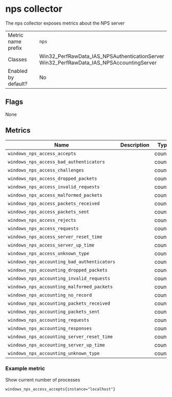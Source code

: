 # nps collector

The nps collector exposes metrics about the NPS server

|||
-|-
Metric name prefix  | `nps`
Classes             | Win32_PerfRawData_IAS_NPSAuthenticationServer<br/>Win32_PerfRawData_IAS_NPSAccountingServer
Enabled by default? | No

## Flags

None

## Metrics

<!-- BEGIN auto-generated metrics table -->
Name | Description | Type | Labels
-----|-------------|------|-------
`windows_nps_access_accepts` |  | counter | None
`windows_nps_access_bad_authenticators` |  | counter | None
`windows_nps_access_challenges` |  | counter | None
`windows_nps_access_dropped_packets` |  | counter | None
`windows_nps_access_invalid_requests` |  | counter | None
`windows_nps_access_malformed_packets` |  | counter | None
`windows_nps_access_packets_received` |  | counter | None
`windows_nps_access_packets_sent` |  | counter | None
`windows_nps_access_rejects` |  | counter | None
`windows_nps_access_requests` |  | counter | None
`windows_nps_access_server_reset_time` |  | counter | None
`windows_nps_access_server_up_time` |  | counter | None
`windows_nps_access_unknown_type` |  | counter | None
`windows_nps_accounting_bad_authenticators` |  | counter | None
`windows_nps_accounting_dropped_packets` |  | counter | None
`windows_nps_accounting_invalid_requests` |  | counter | None
`windows_nps_accounting_malformed_packets` |  | counter | None
`windows_nps_accounting_no_record` |  | counter | None
`windows_nps_accounting_packets_received` |  | counter | None
`windows_nps_accounting_packets_sent` |  | counter | None
`windows_nps_accounting_requests` |  | counter | None
`windows_nps_accounting_responses` |  | counter | None
`windows_nps_accounting_server_reset_time` |  | counter | None
`windows_nps_accounting_server_up_time` |  | counter | None
`windows_nps_accounting_unknown_type` |  | counter | None
<!-- END auto-generated metrics table -->

### Example metric
Show current number of processes
```
windows_nps_access_accepts{instance="localhost"}
```